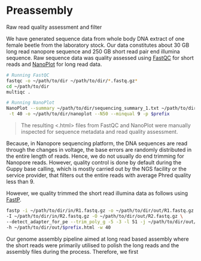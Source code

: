# Preassembly
Raw read quality assessment and filter

We have generated sequence data from whole body DNA extract of one female beetle from the laboratory stock. Our data constitutes about 30 GB long read nanopore sequence and 250 GB short read pair end illumina sequence. Raw sequence data was quality assessed using [FastQC](https://github.com/s-andrews/FastQC) for short reads and [NanoPlot](https://github.com/wdecoster/NanoPlot) for long read data.

```bash
# Running FastQC
fastqc -o ~/path/to/dir ~/path/to/dir/*.fastq.gz*
cd ~/path/to/dir
multiqc .
```
```bash
# Running NanoPlot
NanoPlot --summary ~/path/to/dir/sequencing_summary_1.txt ~/path/to/dir/sequencing_summary_2.txt \
 -t 40 -o ~/path/to/dir/nanoplot --N50 --minqual 9 -p $prefix
```
> The resulting <.html> files from FastQC and NanoPlot were manually inspected for sequence metadata and read quality assessment.

Because, in Nanopore sequencing platform, the DNA sequences are read through the changes in voltage, the base errors are randomly distributed in the entire length of reads. Hence, we do not usually do end trimming for Nanopore reads. However, quality control is done by default during the Guppy base calling, which is mostly carried out by the NGS facility or the service provider, that filters out the entire reads with average Phred quality less than 9.

However, we quality trimmed the short read illumina data as follows using [FastP](https://github.com/OpenGene/fastp).
```bash
fastp -i ~/path/to/dir/in/R1.fastq.gz -o ~/path/to/dir/out/R1.fastq.gz \ 
-I ~/path/to/dir/in/R2.fastq.gz -O ~/path/to/dir/out/R2.fastq.gz \
--detect_adapter_for_pe --trim_poly_g -5 -3 -l 51 -j ~/path/to/dir/out/$prefix.json \ 
-h ~/path/to/dir/out/$prefix.html -w 40
```

Our genome assembly pipeline aimed at long read based assembly where the short reads were primarily utilised to polish the long reads and the assembly files during the process. Therefore, we first
